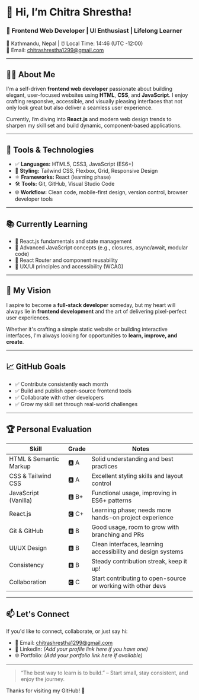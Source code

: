 # 👋 Hi, I’m Chitra Shrestha!

### 🎯 Frontend Web Developer | UI Enthusiast | Lifelong Learner  
📍 Kathmandu, Nepal | ⏰ Local Time: 14:46 (UTC -12:00)  
📧 Email: [chitrashrestha1299@gmail.com](mailto:chitrashrestha1299@gmail.com)

---

## 🧑‍💻 About Me

I'm a self-driven **frontend web developer** passionate about building elegant, user-focused websites using **HTML**, **CSS**, and **JavaScript**. I enjoy crafting responsive, accessible, and visually pleasing interfaces that not only look great but also deliver a seamless user experience.

Currently, I’m diving into **React.js** and modern web design trends to sharpen my skill set and build dynamic, component-based applications.

---

## 🔧 Tools & Technologies

- ✅ **Languages:** HTML5, CSS3, JavaScript (ES6+)
- 🎨 **Styling:** Tailwind CSS, Flexbox, Grid, Responsive Design
- ⚛️ **Frameworks:** React (learning phase)
- 🛠️ **Tools:** Git, GitHub, Visual Studio Code
- 🌐 **Workflow:** Clean code, mobile-first design, version control, browser developer tools

---

## 📚 Currently Learning

- 🌱 React.js fundamentals and state management
- 🧠 Advanced JavaScript concepts (e.g., closures, async/await, modular code)
- 🧩 React Router and component reusability
- 🎨 UX/UI principles and accessibility (WCAG)

---

## 🚀 My Vision

I aspire to become a **full-stack developer** someday, but my heart will always lie in **frontend development** and the art of delivering pixel-perfect user experiences.

Whether it's crafting a simple static website or building interactive interfaces, I'm always looking for opportunities to **learn, improve, and create**.

---

## 📈 GitHub Goals

- ✅ Contribute consistently each month
- ✅ Build and publish open-source frontend tools
- ✅ Collaborate with other developers
- ✅ Grow my skill set through real-world challenges

---

## 🏆 Personal Evaluation

| Skill                     | Grade   | Notes                                                                 |
|--------------------------|---------|-----------------------------------------------------------------------|
| HTML & Semantic Markup   | 🅰️ A    | Solid understanding and best practices                               |
| CSS & Tailwind CSS       | 🅰️ A    | Excellent styling skills and layout control                          |
| JavaScript (Vanilla)     | 🅱️ B+   | Functional usage, improving in ES6+ patterns                         |
| React.js                 | 🅲 C+   | Learning phase; needs more hands-on project experience               |
| Git & GitHub             | 🅱️ B    | Good usage, room to grow with branching and PRs                      |
| UI/UX Design             | 🅱️ B    | Clean interfaces, learning accessibility and design systems          |
| Consistency              | 🅱️ B    | Steady contribution streak, keep it up!                              |
| Collaboration            | 🅲 C    | Start contributing to open-source or working with other devs         |

---

## 📫 Let's Connect

If you'd like to connect, collaborate, or just say hi:

- 📧 Email: [chitrashrestha1299@gmail.com](mailto:chitrashrestha1299@gmail.com)
- 💼 LinkedIn: _(Add your profile link here if you have one)_
- 🌐 Portfolio: _(Add your portfolio link here if available)_

---

> “The best way to learn is to build.” – Start small, stay consistent, and enjoy the journey.

Thanks for visiting my GitHub! 🙌
